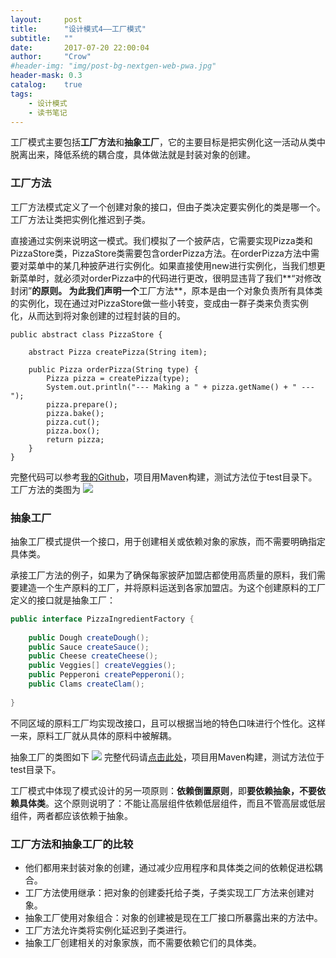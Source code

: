 ```yaml
---
layout:     post
title:      "设计模式4——工厂模式"
subtitle:   ""
date:       2017-07-20 22:00:04
author:     "Crow"
#header-img: "img/post-bg-nextgen-web-pwa.jpg"
header-mask: 0.3
catalog:    true
tags:
    - 设计模式
    - 读书笔记
---
```


工厂模式主要包括**工厂方法**和**抽象工厂**，它的主要目标是把实例化这一活动从类中脱离出来，降低系统的耦合度，具体做法就是封装对象的创建。

### 工厂方法

工厂方法模式定义了一个创建对象的接口，但由子类决定要实例化的类是哪一个。工厂方法让类把实例化推迟到子类。

直接通过实例来说明这一模式。我们模拟了一个披萨店，它需要实现Pizza类和PizzaStore类，PizzaStore类需要包含orderPizza方法。在orderPizza方法中需要对菜单中的某几种披萨进行实例化。如果直接使用new进行实例化，当我们想更新菜单时，就必须对orderPizza中的代码进行更改，很明显违背了我们**“对修改封闭”**的原则。
为此我们声明一个**工厂方法**，原本是由一个对象负责所有具体类的实例化，现在通过对PizzaStore做一些小转变，变成由一群子类来负责实例化，从而达到将对象创建的过程封装的目的。
```
public abstract class PizzaStore {
 
	abstract Pizza createPizza(String item);
 
	public Pizza orderPizza(String type) {
		Pizza pizza = createPizza(type);
		System.out.println("--- Making a " + pizza.getName() + " ---");
		pizza.prepare();
		pizza.bake();
		pizza.cut();
		pizza.box();
		return pizza;
	}
}
```
完整代码可以参考[我的Github](https://github.com/CrowHawk/DesignPattern-Learning/tree/master/Factory/src/main/java/com/crow/FactoryMethod)，项目用Maven构建，测试方法位于test目录下。
工厂方法的类图为
![](http://pic.yupoo.com/crowhawk/GBDJxtIk/D57jz.jpg)

### 抽象工厂

抽象工厂模式提供一个接口，用于创建相关或依赖对象的家族，而不需要明确指定具体类。

承接工厂方法的例子，如果为了确保每家披萨加盟店都使用高质量的原料，我们需要建造一个生产原料的工厂，并将原料运送到各家加盟店。为这个创建原料的工厂定义的接口就是抽象工厂：
```java
public interface PizzaIngredientFactory {
 
	public Dough createDough();
	public Sauce createSauce();
	public Cheese createCheese();
	public Veggies[] createVeggies();
	public Pepperoni createPepperoni();
	public Clams createClam();
 
}
```
不同区域的原料工厂均实现改接口，且可以根据当地的特色口味进行个性化。这样一来，原料工厂就从具体的原料中被解耦。

抽象工厂的类图如下
![](http://pic.yupoo.com/crowhawk/GBDKeLZh/vhcaa.jpg)
完整代码请[点击此处](https://github.com/CrowHawk/DesignPattern-Learning/tree/master/Factory/src/main/java/com/crow/AbstractFactory)，项目用Maven构建，测试方法位于test目录下。

工厂模式中体现了模式设计的另一项原则：**依赖倒置原则**，即**要依赖抽象，不要依赖具体类**。这个原则说明了：不能让高层组件依赖低层组件，而且不管高层或低层组件，两者都应该依赖于抽象。

### 工厂方法和抽象工厂的比较

+ 他们都用来封装对象的创建，通过减少应用程序和具体类之间的依赖促进松耦合。
+ 工厂方法使用继承：把对象的创建委托给子类，子类实现工厂方法来创建对象。
+ 抽象工厂使用对象组合：对象的创建被是现在工厂接口所暴露出来的方法中。
+ 工厂方法允许类将实例化延迟到子类进行。
+ 抽象工厂创建相关的对象家族，而不需要依赖它们的具体类。
